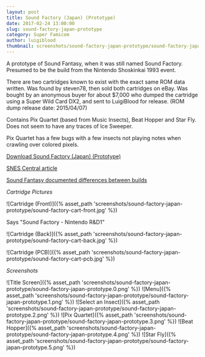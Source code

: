 ```yaml
---
layout: post
title: Sound Factory (Japan) (Prototype)
date: 2017-02-24 13:00:00
slug: sound-factory-japan-prototype
category: Super Famicom
author: luigiblood
thumbnail: screenshots/sound-factory-japan-prototype/sound-factory-japan-prototype.0.png
---
```


A prototype of Sound Fantasy, when it was still named Sound Factory. Presumed to be the build from the Nintendo Shoskinkai 1993 event.

There are two cartridges known to exist with the exact same ROM data written. Was found by steven78, then sold both cartridges on eBay. Was bought by an anonymous buyer for about $7,000 who dumped the cartridge using a Super Wild Card DX2, and sent to LuigiBlood for release. (ROM dump release date: 2015/04/07)

Contains Pix Quartet (based from Music Insects), Beat Hopper and Star Fly.
Does not seem to have any traces of Ice Sweeper.

Pix Quartet has a few bugs with a few insects not playing notes when crawling over colored pixels.

[Download Sound Factory (Japan) (Prototype)](https://bsxproj.superfamicom.org/snes/sound.zip)

[SNES Central article](http://snescentral.com/article.php?id=0114)

[Sound Fantasy documented differences between builds](https://bsxproj.superfamicom.org/snes/article/soundfantasy/)

_Cartridge Pictures_

![Cartridge (Front)]({% asset_path 'screenshots/sound-factory-japan-prototype/sound-factory-cart-front.jpg' %})

Says "Sound Factory - Nintendo R&D1"

![Cartridge (Back)]({% asset_path 'screenshots/sound-factory-japan-prototype/sound-factory-cart-back.jpg' %})

![Cartridge (PCB)]({% asset_path 'screenshots/sound-factory-japan-prototype/sound-factory-cart-pcb.jpg' %})

_Screenshots_

![Title Screen]({% asset_path 'screenshots/sound-factory-japan-prototype/sound-factory-japan-prototype.0.png' %})
![Menu]({% asset_path 'screenshots/sound-factory-japan-prototype/sound-factory-japan-prototype.1.png' %})
![Select an Insect]({% asset_path 'screenshots/sound-factory-japan-prototype/sound-factory-japan-prototype.2.png' %})
![Pix Quartet]({% asset_path 'screenshots/sound-factory-japan-prototype/sound-factory-japan-prototype.3.png' %})
![Beat Hopper]({% asset_path 'screenshots/sound-factory-japan-prototype/sound-factory-japan-prototype.4.png' %})
![Star Fly]({% asset_path 'screenshots/sound-factory-japan-prototype/sound-factory-japan-prototype.5.png' %})
